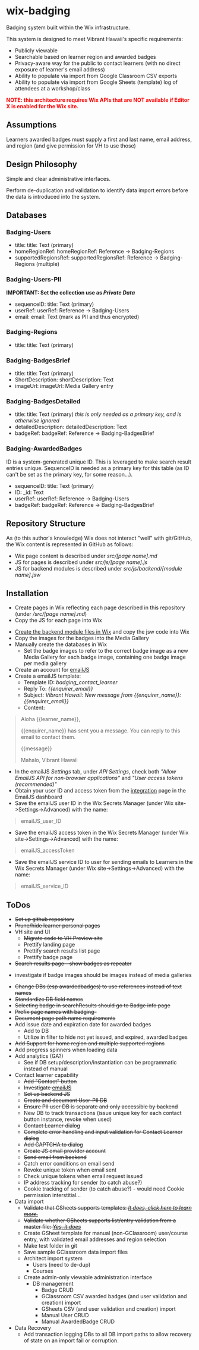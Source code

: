 # wix-badging
Badging system built within the Wix infrastructure.

This system is designed to meet Vibrant Hawaii's specific requirements:
* Publicly viewable
* Searchable based on learner region and awarded badges
* Privacy-aware way for the public to contact learners (with no direct exposure of learner's email address)
* Ability to populate via import from Google Classroom CSV exports
* Ability to populate via import from Google Sheets (template) log of attendees at a workshop/class

<strong style="color: red;">NOTE: this architecture requires Wix APIs that are NOT available if Editor X is enabled for the Wix site.</strong>

## Assumptions
Learners awarded badges must supply a first and last name, email address, and region (and give permission for VH to use those)

## Design Philosophy
Simple and clear administrative interfaces.

Perform de-duplication and validation to identify data import errors before the data is introduced into the system.

## Databases
### Badging-Users
* title: title: Text (primary)
* homeRegionRef: homeRegionRef: Reference -> Badging-Regions
* supportedRegionsRef: supportedRegionsRef: Reference -> Badging-Regions (multiple)

### Badging-Users-PII
**IMPORTANT: Set the collection use as _Private Data_**
* sequenceID: title: Text (primary)
* userRef: userRef: Reference -> Badging-Users
* email: email: Text (mark as PII and thus encrypted)

### Badging-Regions
* title: title: Text (primary)

### Badging-BadgesBrief
* title: title: Text (primary)
* ShortDescription: shortDescription: Text
* imageUrl: imageUrl: Media Gallery entry

### Badging-BadgesDetailed
* title: title: Text (primary) _this is only needed as a primary key, and is otherwise ignored_
* detailedDescription: detailedDescription: Text
* badgeRef: badgeRef: Reference -> Badging-BadgesBrief

### Badging-AwardedBadges
ID is a system-generated unique ID. This is leveraged to make search result entries unique. SequenceID is needed as a primary key for this table (as ID can't be set as the primary key, for some reason...).
* sequenceID: title: Text (primary)
* ID: _id: Text
* userRef: userRef: Reference -> Badging-Users
* badgeRef: badgeRef: Reference -> Badging-BadgesBrief

## Repository Structure
As (to this author's knowledge) Wix does not interact "well" with git/GitHub, the Wix content is represented in GitHub as follows:
* Wix page content is described under *src/[page name].md*
* JS for pages is described under *src/js/[page name].js*
* JS for backend modules is described under *src/js/backend/[module name].jsw*

## Installation
+ Create pages in Wix reflecting each page described in this repository (under */src/[page name].md*)
+ Copy the JS for each page into Wix
* [Create the backend module files in Wix](https://www.wix.com/velo/forum/coding-with-velo/creating-backend-modules-and-learn-how-to-use-them) and copy the jsw code into Wix
* Copy the images for the badges into the Media Gallery
* Manually create the databases in Wix
  * Set the badge images to refer to the correct badge image as a new Media Gallery for each badge image, containing one badge image per media gallery
* Create an account for [emailJS](https://www.emailjs.com/)
* Create a emailJS template:
    * Template ID: _badging_contact_learner_
    * Reply To: _{{enquirer_email}}_
    * Subject: _Vibrant Hawaii: New message from {{enquirer_name}}: {{enquirer_email}}_
    * Content:
> Aloha {{learner_name}},
>
>{{enquirer_name}} has sent you a message. You can reply to this email to contact them.
>
> {{message}}
>
> Mahalo, Vibrant Hawaii

* In the emailJS _Settings_ tab, under _API Settings_, check both _"Allow EmailJS API for non-browser applications"_ and _"User access tokens (recommended)"_
* Obtain your user ID and access token from the [integration](https://dashboard.emailjs.com/admin/integration) page in the EmailJS dashboard
* Save the emailJS user ID in the Wix Secrets Manager (under Wix site->Settings->Advanced) with the name:
> emailJS_user_ID

* Save the emailJS access token in the Wix Secrets Manager (under Wix site->Settings->Advanced) with the name:
>  emailJS_accessToken

* Save the emailJS service ID to user for sending emails to Learners in the Wix Secrets Manager (under Wix site->Settings->Advanced) with the name:
> emailJS_service_ID

## ToDos
+ <del>Set up github repository
+ <del>Prune/hide learner personal pages
+ VH site and UI
  + <del>Migrate code to VH Preview site
  + Prettify landing page
  + Prettify search results list page
  + Prettify badge page
+ <del>Search results page - show badges as repeater
* investigate if badge images should be images instead of media galleries
+ <del>Change DBs (esp awardedbadges) to use references instead of text names
+ <del>Standardize DB field names
+ <del>Selecting badge in searchResults should go to Badge info page
+ <del>Prefix page names with badging-
+ <del>Document page path name requirements
+ Add issue date and expiration date for awarded badges
    + Add to DB
    + Utilize in filter to hide not yet issued, and expired, awarded badges
+ <del>Add Support for home region and multiple supported regions
+ Add progress spinners when loading data
+ Add analytics (GA?)
  * See if DB setup/description/instantiation can be programmatic instead of manual
+ Contact learner capability
    + <del>Add "Contact" button
    + <del>Investigate [emailJS](https://www.emailjs.com/)
    + <del>Set up backend JS
    + <del>Create and document User-PII DB
    + <del>Ensure PII user DB is separate and only accessible by backend
    + New DB to track transactions (issue unique key for each contact button instance, revoke when used)
    + <del>Contact Learner dialog
    + <del>Complete error handling and input validation for Contact Learner dialog
    + <del>Add CAPTCHA to dialog
    + <del>Create JS email provider account
    + <del>Send email from backend
    + Catch error conditions on email send
    + Revoke unique token when email sent
    + Check unique tokens when email request issued
    + IP address tracking for sender (to catch abuse?)
    + Cookie tracking of sender (to catch abuse?) - would need Cookie permission interstitial...
+ Data import
    + <del>Validate that GSheets supports templates: [*It does, click here to learn  more.*](https://support.google.com/docs/answer/148833?co=GENIE.Platform%3DDesktop&hl=en#zippy=%2Csubmit-a-template)
    + <del>Validate whether GSheets supports list/entry validation from a master file: [*Yes, it does*](https://stackoverflow.com/questions/24839267/google-docs-create-drop-down-list-using-data-from-another-spreadsheet)
    + Create GSheet template for manual (non-GClassroom) user/course entry, with validated email addresses and region selection
    + Make test folder in git
    + Save sample GClassroom data import files
    + Architect import system
        + Users (need to de-dup)
        + Courses
    + Create admin-only viewable administration interface
        + DB management
          + Badge CRUD
          + GClassroom CSV awarded badges (and user validation and creation) import
          + GSheets CSV (and user validation and creation) import
          + Manual User CRUD
          + Manual AwardedBadge CRUD
+ Data Recovery
   + Add transaction logging DBs to all DB import paths to allow recovery of state on an import fail or corruption. 
  